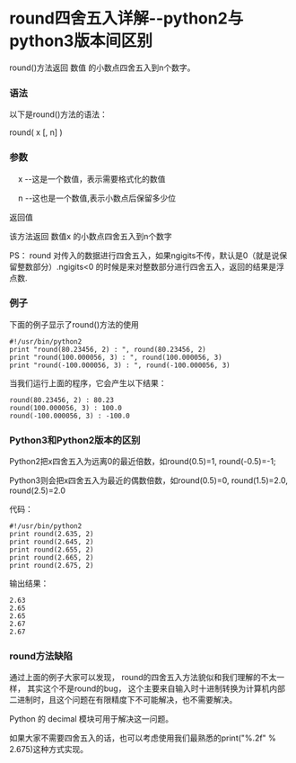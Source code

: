 # round四舍五入详解--python2与python3版本间区别

round()方法返回 数值 的小数点四舍五入到n个数字。

### 语法

以下是round()方法的语法：

round( x [, n] )

  

### 参数

    x --这是一个数值，表示需要格式化的数值

    n --这也是一个数值,表示小数点后保留多少位

返回值

该方法返回 数值x 的小数点四舍五入到n个数字

PS： round 对传入的数据进行四舍五入，如果ngigits不传，默认是0（就是说保留整数部分）.ngigits<0
的时候是来对整数部分进行四舍五入，返回的结果是浮点数.

  

### 例子

下面的例子显示了round()方法的使用

    
    
    #!/usr/bin/python2
    print "round(80.23456, 2) : ", round(80.23456, 2)
    print "round(100.000056, 3) : ", round(100.000056, 3)
    print "round(-100.000056, 3) : ", round(-100.000056, 3)

  

当我们运行上面的程序，它会产生以下结果：

    
    
    round(80.23456, 2) : 80.23
    round(100.000056, 3) : 100.0
    round(-100.000056, 3) : -100.0

  

### Python3和Python2版本的区别

  

Python2把x四舍五入为远离0的最近倍数，如round(0.5)=1, round(-0.5)=-1;

Python3则会把x四舍五入为最近的偶数倍数，如round(0.5)=0, round(1.5)=2.0, round(2.5)=2.0

代码：

    
    
    #!/usr/bin/python2
    print round(2.635, 2)
    print round(2.645, 2)
    print round(2.655, 2)
    print round(2.665, 2)
    print round(2.675, 2)

  

输出结果：

    
    
    2.63
    2.65
    2.65
    2.67
    2.67

  

### round方法缺陷

  

通过上面的例子大家可以发现， round的四舍五入方法貌似和我们理解的不太一样， 其实这个不是round的bug，
这个主要来自输入时十进制转换为计算机内部二进制时，且这个问题在有限精度下不可能解决，也不需要解决。

  

Python 的 decimal 模块可用于解决这一问题。

  

如果大家不需要四舍五入的话，也可以考虑使用我们最熟悉的print("%.2f" % 2.675)这种方式实现。

  

